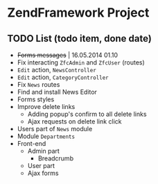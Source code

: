 ZendFramework Project
=======================

TODO List (todo item, done date)
------------

+ ~~Forms messages~~ | 16.05.2014 01.10
+ Fix interacting `ZfcAdmin` and `ZfcUser` (routes)
+ `Edit` action, `NewsController`
+ `Edit` action, `CategoryController`
+ Fix `News` routes
+ Find and install News Editor
+ Forms styles
+ Improve delete links
  + Adding popup's confirm to all delete links
  + Ajax requests on delete link click
+ Users part of `News` module
+ Module `Departments`
+ Front-end
  + Admin part
    + Breadcrumb
  + User part
  + Ajax forms